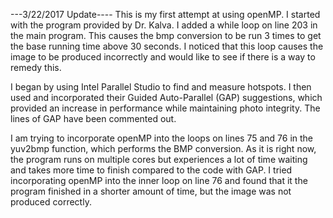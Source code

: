 ---3/22/2017 Update----
This is my first attempt at using openMP. I started with the program provided by Dr. Kalva. I added a while loop on line 203 in the main program. This causes the bmp conversion to be run 3 times to get the base running time above 30 seconds. I noticed that this loop causes the image to be produced incorrectly and would like to see if there is a way to remedy this.

I began by using Intel Parallel Studio to find and measure hotspots. I then used and incorporated their Guided Auto-Parallel (GAP) suggestions, which provided an increase in performance while maintaining photo integrity. The lines of GAP have been commented out.

I am trying to incorporate openMP into the loops on lines 75 and 76 in the yuv2bmp function, which performs the BMP conversion. As it is right now, the program runs on multiple cores but experiences a lot of time waiting and takes more time to finish compared to the code with GAP. I tried incorporating openMP into the inner loop on line 76 and found that it the program finished in a shorter amount of time, but the image was not produced correctly.